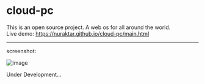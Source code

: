 # cloud-pc
This is an open source project.
A web os for all around the world.<br>
Live demo: <a>https://nuraktar.github.io/cloud-pc/main.html<a/>
<hr/>
screenshot:

![image](https://user-images.githubusercontent.com/84139612/221352151-c88181e0-16b4-4d2b-ab66-294f763bf0c1.png)

Under Development...
